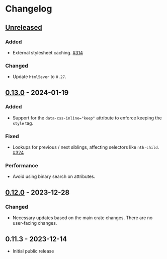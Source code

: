 # Changelog

## [Unreleased]

### Added

- External stylesheet caching. [#314](https://github.com/Stranger6667/css-inline/issues/314)

### Changed

- Update `html5ever` to `0.27`.

## [0.13.0] - 2024-01-19

### Added

- Support for the `data-css-inline="keep"` attribute to enforce keeping the `style` tag.

### Fixed

- Lookups for previous / next siblings, affecting selectors like `nth-child`. [#324](https://github.com/Stranger6667/css-inline/issues/324)

### Performance

- Avoid using binary search on attributes.

## [0.12.0] - 2023-12-28

### Changed

- Necessary updates based on the main crate changes. There are no user-facing changes.

## 0.11.3 - 2023-12-14

- Initial public release

[Unreleased]: https://github.com/Stranger6667/css-inline/compare/c-v0.13.0...HEAD
[0.13.0]: https://github.com/Stranger6667/css-inline/compare/c-v0.12.0...c-v0.13.0
[0.12.0]: https://github.com/Stranger6667/css-inline/compare/c-v0.11.3...c-v0.12.0
